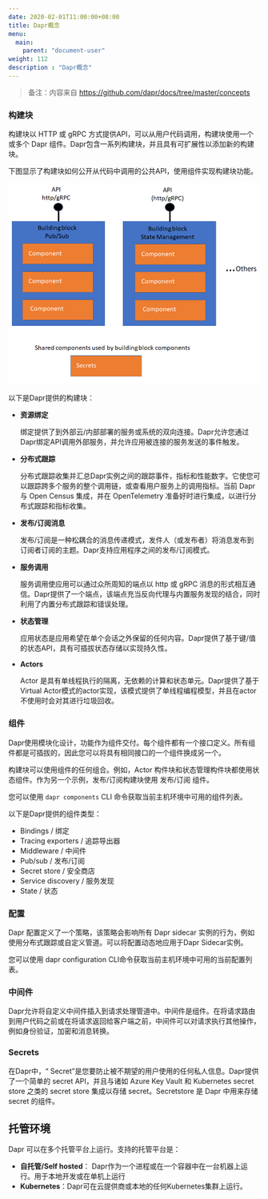 ```yaml
---
date: 2020-02-01T11:00:00+08:00
title: Dapr概念
menu:
  main:
    parent: "document-user"
weight: 112
description : "Dapr概念"
---
```


> 备注：内容来自 https://github.com/dapr/docs/tree/master/concepts

### 构建块

构建块以 HTTP 或 gRPC 方式提供API，可以从用户代码调用，构建块使用一个或多个 Dapr 组件。Dapr包含一系列构建块，并且具有可扩展性以添加新的构建块。

下图显示了构建块如何公开从代码中调用的公共API，使用组件实现构建块功能。

![Dapr Building Blocks and Components](images/concepts-building-blocks.png)

以下是Dapr提供的构建块：

* **资源绑定**

  绑定提供了到外部云/内部部署的服务或系统的双向连接。Dapr允许您通过Dapr绑定API调用外部服务，并允许应用被连接的服务发送的事件触发。

* **分布式跟踪**

  分布式跟踪收集并汇总Dapr实例之间的跟踪事件，指标和性能数字。它使您可以跟踪跨多个服务的整个调用链，或查看用户服务上的调用指标。当前 Dapr 与 Open Census 集成，并在 OpenTelemetry 准备好时进行集成，以进行分布式跟踪和指标收集。

* **发布/订阅消息**
  
  发布/订阅是一种松耦合的消息传递模式，发件人（或发布者）将消息发布到订阅者订阅的主题。Dapr支持应用程序之间的发布/订阅模式。

* **服务调用**
  
  服务调用使应用可以通过众所周知的端点以 http 或 gRPC 消息的形式相互通信。Dapr提供了一个端点，该端点充当反向代理与内置服务发现的结合，同时利用了内置分布式跟踪和错误处理。

* **状态管理**

  应用状态是应用希望在单个会话之外保留的任何内容。Dapr提供了基于键/值的状态API，具有可插拔状态存储以实现持久性。

* **Actors**

  Actor 是具有单线程执行的隔离，无依赖的计算和状态单元。Dapr提供了基于Virtual Actor模式的actor实现，该模式提供了单线程编程模型，并且在actor不使用时会对其进行垃圾回收。

### 组件

Dapr使用模块化设计，功能作为组件交付。每个组件都有一个接口定义。所有组件都是可插拔的，因此您可以将具有相同接口的一个组件换成另一个。

构建块可以使用组件的任何组合。例如，Actor 构件块和状态管理构件块都使用状态组件。作为另一个示例，发布/订阅构建块使用 发布/订阅 组件。

您可以使用 `dapr components` CLI 命令获取当前主机环境中可用的组件列表。

以下是Dapr提供的组件类型：

* Bindings / 绑定
* Tracing exporters / 追踪导出器
* Middleware / 中间件
* Pub/sub / 发布/订阅
* Secret store / 安全商店
* Service discovery / 服务发现
* State / 状态

### 配置

Dapr 配置定义了一个策略，该策略会影响所有 Dapr sidecar 实例的行为，例如使用分布式跟踪或自定义管道。可以将配置动态地应用于Dapr Sidecar实例。

您可以使用 dapr configuration CLI命令获取当前主机环境中可用的当前配置列表。

### 中间件

Dapr允许将自定义中间件插入到请求处理管道中。中间件是组件。在将请求路由到用户代码之前或在将请求返回给客户端之前，中间件可以对请求执行其他操作，例如身份验证，加密和消息转换。

### Secrets

在Dapr中，“ Secret”是您要防止被不期望的用户使用的任何私人信息。Dapr提供了一个简单的 secret API，并且与诸如 Azure Key Vault 和 Kubernetes secret store 之类的 secret store 集成以存储 secret。Secretstore 是 Dapr 中用来存储 secret 的组件。

## 托管环境

Dapr 可以在多个托管平台上运行。支持的托管平台是：

- **自托管/Self hosted**： Dapr作为一个进程或在一个容器中在一台机器上运行。用于本地开发或在单机上运行
- **Kubernetes**：Dapr可在云提供商或本地的任何Kubernetes集群上运行。